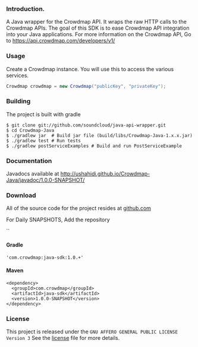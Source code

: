 ### Introduction.
A Java wrapper for the Crowdmap API. It wraps the raw HTTP calls to the Crowdmap APIs. The goal of
this SDK is to ease Crowdmap API integration into your Java applications. For more information on the
Crowdmap API, Go to https://api.crowdmap.com/developers/v1/

### Usage

Create a Crowdmap instance. You will use this to access the various services.

```java
Crowdmap crowdmap = new Crowdmap("publicKey", "privateKey");
```

### Building
The project is built with gradle

```
$ git clone git://github.com/soundcloud/java-api-wrapper.git
$ cd Crowdmap-Java
$ ./gradlew jar  # Build jar file (build/libs/Crowdmap-Java-1.x.x.jar)
$ ./gradlew test # Run tests
$ ./gradlew postServiceExamples # Build and run PostServiceExample
```
### Documentation
Javadocs available at http://ushahidi.github.io/Crowdmap-Java/javadoc/1.0.0-SNAPSHOT/


### Download
All of the source code for the project resides at [github.com][1]

For Daily SNAPSHOTS, Add the repository

``

#### Gradle
```
'com.crowdmap:java-sdk:1.0.+'

```

#### Maven
```
<dependency>
  <groupId>com.crowdmap</groupId>
  <artifactId>java-sdk</artifactId>
  <version>1.0.0-SNAPSHOT</version>
</dependency>

```

### License
This project is released under the `GNU AFFERO GENERAL PUBLIC LICENSE Version 3`
See the [license][2] file for more details.

[1]: https://github.com/ushahidi/Crowdmap-Java/blob/master/LICENSE
[2]: https://github.com/ushahidi/Crowdmap-Java/
